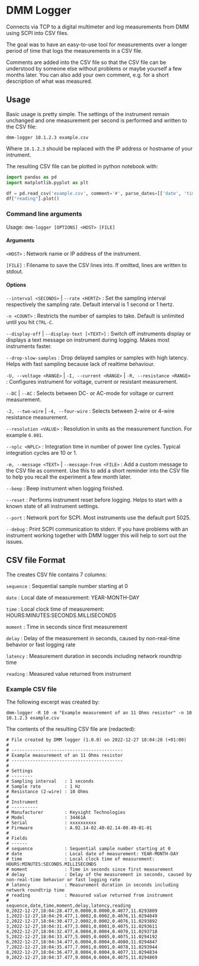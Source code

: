 # DMM Logger

Connects via TCP to a digital multimeter and log measurements from DMM using SCPI into CSV files.

The goal was to have an easy-to-use tool for measurements over a longer period of time that logs the measurements in a CSV file.

Comments are added into the CSV file so that the CSV file can be understood by someone else without problems or maybe yourself a few months later. You can also add your own comment, e.g. for a short description of what was measured.

## Usage

Basic usage is pretty simple. The settings of the instrument remain unchanged and one measurement per second is performed and written to the CSV file:

```console
dmm-logger 10.1.2.3 example.csv
```

Where `10.1.2.3` should be replaced with the IP address or hostname of your intrument.

The resulting CSV file can be plotted in python notebook with:

```python
import pandas as pd
import matplotlib.pyplot as plt

df = pd.read_csv('example.csv', comment='#', parse_dates=[['date', 'time']])
df["reading"].plot()
```

### Command line arguments

Usage: `dmm-logger [OPTIONS] <HOST> [FILE]`

#### Arguments

`<HOST>`
: Network name or IP address of the instrument.

`[FILE]`
: Filename to save the CSV lines into. If omitted, lines are written to stdout.

#### Options

`--interval <SECONDS>` | `--rate <HERTZ>`
: Set the sampling interval respectively the sampling rate. Default interval is 1 second or 1 hertz.

`-n <COUNT>`
: Restricts the number of samples to take. Default is unlimited until you hit `CTRL-C`.

`--display-off` | `--display-text [<TEXT>]`
: Switch off instruments display or displays a text message on instrument during logging. Makes most instruments faster.

`--drop-slow-samples`
: Drop delayed samples or samples with high latency. Helps with fast sampling because lack of realtime behaviour.

`-U, --voltage <RANGE>` | `-I, --current <RANGE>` | `-R, --resistance <RANGE>`
: Configures instrument for voltage, current or resistant measurement.

`--DC` | `--AC`
: Selects between DC- or AC-mode for voltage or current measurement.

`-2, --two-wire` | `-4, --four-wire`
: Selects between 2-wire or 4-wire resistance measurement.

`--resolution <VALUE>`
: Resolution in units as the measurement function. For example `0.001`.

`--nplc <NPLC>`
: Integration time in number of power line cycles. Typical integration cycles are 10 or 1.

`-m, --message <TEXT>` | `--message-from <FILE>`
: Add a custom message to the CSV file as comment. Use this to add a short reminder into the CSV file to help you recall the experiment a few month later.

`--beep`
: Beep instrument when logging finished.

`--reset`
: Performs instrument reset before logging. Helps to start with a known state of all instrument settings.

`--port`
: <PORT> Network port for SCPI. Most instruments use the default port 5025.

`--debug`
: Print SCPI communication to stderr. If you have problems with an instrument working together with DMM logger this will help to sort out the issues.

## CSV file Format

The creates CSV file contains 7 columns:

`sequence`
: Sequential sample number starting at 0

`date`
: Local date of measurement: YEAR-MONTH-DAY

`time`
: Local clock time of measurement: HOURS:MINUTES:SECONDS.MILLISECONDS

`moment`
: Time in seconds since first measurement

`delay`
: Delay of the measurement in seconds, caused by non-real-time behavior or fast logging rate

`latency`
: Measurement duration in seconds including network roundtrip time

`reading`
: Measured value returned from instrument

### Example CSV file

The following excerpt was created by:

```
dmm-logger -R 10 -m "Example measurement of an 11 Ohms resistor" -n 10 10.1.2.3 example.csv
```

The contents of the resulting CSV file are (redacted):

```
# File created by DMM logger (1.0.0) on 2022-12-27 18:04:28 (+01:00)
#
# ------------------------------------------
# Example measurement of an 11 Ohms resistor
# ------------------------------------------
#
# Settings
# --------
# Sampling interval   : 1 seconds
# Sample rate         : 1 Hz
# Resistance (2-wire) : 10 Ohms
#
# Instrument
# ----------
# Manufacturer        : Keysight Technologies
# Model               : 34461A
# Serial              : xxxxxxxxxx
# Firmware            : A.02.14-02.40-02.14-00.49-01-01
#
# Fields
# ------
# sequence            : Sequential sample number starting at 0
# date                : Local date of measurement: YEAR-MONTH-DAY
# time                : Local clock time of measurement: HOURS:MINUTES:SECONDS.MILLISECONDS
# moment              : Time in seconds since first measurement
# delay               : Delay of the measurement in seconds, caused by non-real-time behavior or fast logging rate
# latency             : Measurement duration in seconds including network roundtrip time
# reading             : Measured value returned from instrument
#
sequence,date,time,moment,delay,latency,reading
0,2022-12-27,18:04:28.477,0.0000,0.0000,0.4077,11.0293809
1,2022-12-27,18:04:29.477,1.0002,0.0002,0.4076,11.0294049
2,2022-12-27,18:04:30.477,2.0002,0.0002,0.4076,11.0293892
3,2022-12-27,18:04:31.477,3.0001,0.0001,0.4075,11.0293611
4,2022-12-27,18:04:32.477,4.0004,0.0004,0.4078,11.0293718
5,2022-12-27,18:04:33.477,5.0005,0.0005,0.4075,11.0294192
6,2022-12-27,18:04:34.477,6.0004,0.0004,0.4080,11.0294847
7,2022-12-27,18:04:35.477,7.0001,0.0001,0.4078,11.0293944
8,2022-12-27,18:04:36.477,8.0004,0.0004,0.4077,11.0294834
9,2022-12-27,18:04:37.477,9.0004,0.0004,0.4075,11.0294869
```
